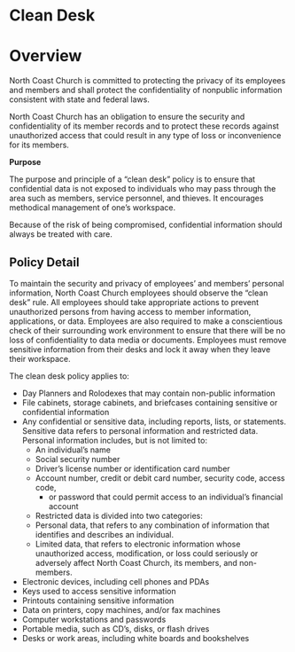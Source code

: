 # Clean Desk

# **Overview**

North Coast Church is committed to protecting the privacy of its employees and members and shall protect the confidentiality of nonpublic information consistent with state and federal laws.

North Coast Church has an obligation to ensure the security and confidentiality of its member records and to protect these records against unauthorized access that could result in any type of loss or inconvenience for its members.

**Purpose**

The purpose and principle of a “clean desk” policy is to ensure that confidential data is not exposed to individuals who may pass through the area such as members, service personnel, and thieves. It encourages methodical management of one’s workspace.

Because of the risk of being compromised, confidential information should always be treated with care.

## **Policy Detail**

To maintain the security and privacy of employees’ and members’ personal information, North Coast Church employees should observe the “clean desk” rule. All employees should take appropriate actions to prevent unauthorized persons from having access to member information, applications, or data. Employees are also required to make a conscientious check of their surrounding work environment to ensure that there will be no loss of confidentiality to data media or documents. Employees must remove sensitive information from their desks and lock it away when they leave their workspace.

The clean desk policy applies to:

- Day Planners and Rolodexes that may contain non-public information
- File cabinets, storage cabinets, and briefcases containing sensitive or confidential information
- Any confidential or sensitive data, including reports, lists, or statements. Sensitive data refers to personal information and restricted data. Personal information includes, but is not limited to:
  - An individual’s name
  - Social security number
  - Driver’s license number or identification card number
  - Account number, credit or debit card number, security code, access code,
    - or password that could permit access to an individual’s financial account
  - Restricted data is divided into two categories:
  - Personal data, that refers to any combination of information that identifies and describes an individual.
  - Limited data, that refers to electronic information whose unauthorized access, modification, or loss could seriously or adversely affect North Coast Church, its members, and non-members.
- Electronic devices, including cell phones and PDAs
- Keys used to access sensitive information
- Printouts containing sensitive information
- Data on printers, copy machines, and/or fax machines
- Computer workstations and passwords
- Portable media, such as CD’s, disks, or flash drives
- Desks or work areas, including white boards and bookshelves